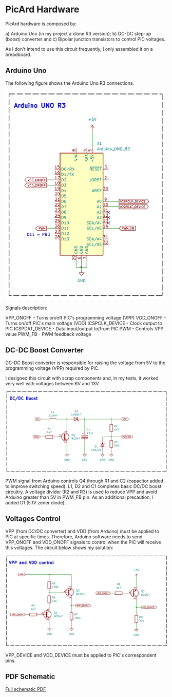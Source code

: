 # PicArd Hardware

PicArd hardware is composed by:

a) Arduino Uno (in my project a clone R3 version);
b) DC-DC step-up (boost) converter and
c) Bipolar junction transistors to control PIC voltages.

As I don't intend to use this circuit frequently, I only assembled it on a breadboard.

## Arduino Uno

The following figure shows the Arduino Uno R3 connections.

<img src="PicArd_Hardware_v039_Arduino.png" width="500">

Signals description:

VPP_ONOFF			- Turns on/off PIC's programming voltage (VPP)
VDD_ONOFF			- Turns on/off PIC's main voltage (VDD)
ICSPCLK_DEVICE		- Clock output to PIC
ICSPDAT_DEVICE		- Data input/output to/from PIC
PWM					- Controls VPP value 
PWM_FB				- PWM feedback voltage

## DC-DC Boost Converter

DC-DC Boost converter is responsible for raising the voltage from 5V 
to the programming voltage (VPP) required by PIC. 

I designed this circuit with scrap components and, in my tests, 
it worked very well with voltages between 6V and 13V.

<img src="PicArd_Hardware_v039_DCDC_Booster.png" width="700">

PWM signal from Arduino controls Q4 through R1 and C2 (capacitor added to improve switching speed).
L1, D2 and C1 completes basic DC/DC boost circuitry. A voltage divider (R2 and R3) is
used to reduce VPP and avoid Arduino greater than 5V in PWM_FB pin. As an additional precaution, I added D1 (5.1V zener diode).


## Voltages Control

VPP (from DC/DC converter) and VDD (from Arduino) must be applied to PIC at specific times. 
Therefore, Arduino software needs to send VPP_ONOFF and VDD_ONOFF signals to control when the PIC will receive this voltages.
The circuit below shows my solution:

<img src="PicArd_Hardware_v039_Voltages_Control.png" width="700">

VPP_DEVICE and VDD_DEVICE must be applied to PIC's correspondent pins.


## PDF Schematic
[Full schematic PDF](https://github.com/NelsonBittencourt/Picard/blob/main/hardware/PicArd_Hardware_v039.pdf)


